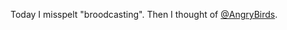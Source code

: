 Today I misspelt "broodcasting". Then I thought of <a href="http://twitter.com/AngryBirds">@AngryBirds</a>.